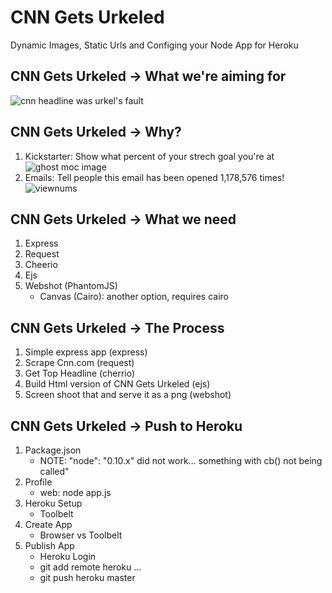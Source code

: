 # CNN Gets Urkeled

Dynamic Images, Static Urls and Configing your Node App for Heroku

## CNN Gets Urkeled -> What we're aiming for

![cnn headline was urkel's fault](http://cnn-gets-urkeled.herokuapp.com/cnn-gets-urkeled.png)

## CNN Gets Urkeled -> Why?

1. Kickstarter: Show what percent of your strech goal you're at
![ghost moc image](http://ks-stretch-goal.herokuapp.com/image/9489dc7a-0559-e15a-76ea-f9ad79cc0d78.png)
2. Emails: Tell people this email has been opened 1,178,576 times!
![viewnums](http://cnn-gets-urkeled.herokuapp.com/viewnum.png)

## CNN Gets Urkeled -> What we need

1. Express
2. Request
3. Cheerio
4. Ejs
5. Webshot (PhantomJS)
	* Canvas (Cairo): another option, requires cairo

## CNN Gets Urkeled -> The Process

1. Simple express app (express)
2. Scrape Cnn.com (request)
3. Get Top Headline (cherrio)
4. Build Html version of CNN Gets Urkeled (ejs)
5. Screen shoot that and serve it as a png (webshot)

## CNN Gets Urkeled -> Push to Heroku

1. Package.json
	* NOTE: "node": "0.10.x" did not work... something with cb() not being called"
2. Profile
	* web: node app.js
3. Heroku Setup
	* Toolbelt
4. Create App
	* Browser vs Toolbelt
5. Publish App
	* Heroku Login
	* git add remote heroku ...
	* git push heroku master